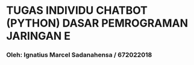 # TUGAS INDIVIDU CHATBOT (PYTHON) DASAR PEMROGRAMAN JARINGAN E 
### Oleh: Ignatius Marcel Sadanahensa / 672022018
